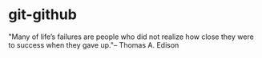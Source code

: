 # git-github
"Many of life’s failures are people who did not realize how close they were to success when they gave up."– Thomas A. Edison
